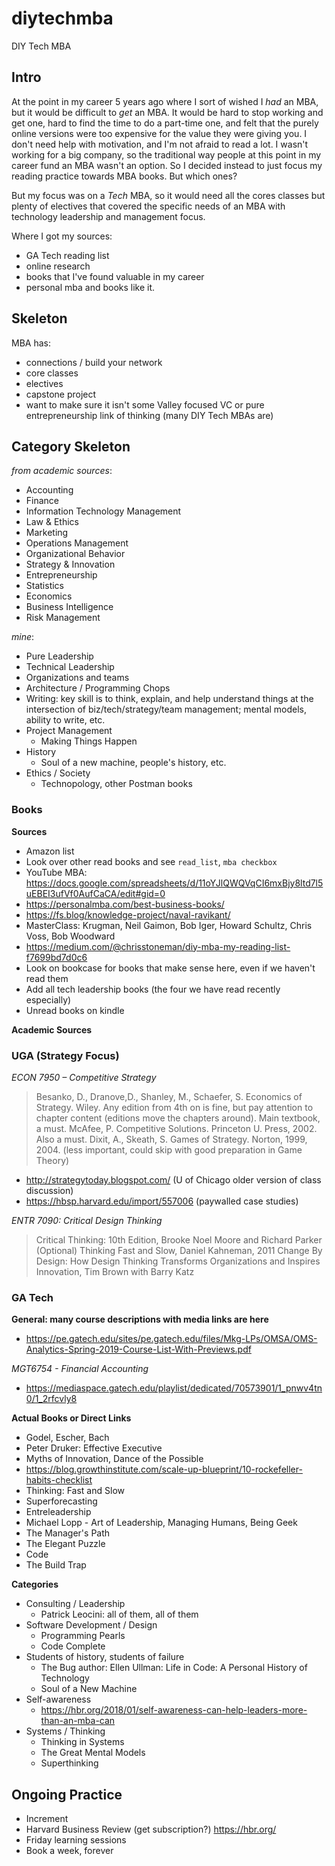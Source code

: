 # diytechmba
DIY Tech MBA

## Intro

At the point in my career 5 years ago where I sort of wished I *had* an MBA, but it would be difficult to *get* an MBA. It would be hard to stop working and get one, hard to find the time to do a part-time one, and felt that the purely online versions were too expensive for the value they were giving you. I don't need help with motivation, and I'm not afraid to read a lot. I wasn't working for a big company, so the traditional way people at this point in my career fund an MBA wasn't an option. So I decided instead to just focus my reading practice towards MBA books. But which ones?

But my focus was on a *Tech* MBA, so it would need all the cores classes but plenty of electives that covered the specific needs of an MBA with technology leadership and management focus.

Where I got my sources:

- GA Tech reading list
- online research
- books that I've found valuable in my career
- personal mba and books like it. 

## Skeleton

MBA has:

- connections / build your network
- core classes
- electives
- capstone project
- want to make sure it isn't some Valley focused VC or pure entrepreneurship link of thinking (many DIY Tech MBAs are)

## Category Skeleton

*from academic sources*:

- Accounting
- Finance
- Information Technology Management
- Law & Ethics
- Marketing
- Operations Management
- Organizational Behavior
- Strategy & Innovation
- Entrepreneurship
- Statistics
- Economics
- Business Intelligence
- Risk Management

*mine*:
- Pure Leadership
- Technical Leadership
- Organizations and teams
- Architecture / Programming Chops
- Writing: key skill is to think, explain, and help understand things at the intersection of biz/tech/strategy/team management; mental models, ability to write, etc.
- Project Management
    - Making Things Happen
- History
    - Soul of a new machine, people's history, etc.
- Ethics / Society
    - Technopology, other Postman books

### Books

**Sources**

- Amazon list
- Look over other read books and see `read_list`, `mba checkbox`
- YouTube MBA: https://docs.google.com/spreadsheets/d/11oYJlQWQVqCI6mxBjy8ltd7l5uEBEI3ufVf0AufCaCA/edit#gid=0
- https://personalmba.com/best-business-books/
- https://fs.blog/knowledge-project/naval-ravikant/
- MasterClass: Krugman, Neil Gaimon, Bob Iger, Howard Schultz, Chris Voss, Bob Woodward
- https://medium.com/@chrisstoneman/diy-mba-my-reading-list-f7699bd7d0c6
- Look on bookcase for books that make sense here, even if we haven't read them
- Add all tech leadership books (the four we have read recently especially)
- Unread books on kindle

**Academic Sources**

### UGA (Strategy Focus)
    
*ECON 7950 – Competitive Strategy*

> Besanko, D., Dranove,D., Shanley, M., Schaefer, S. Economics of Strategy. Wiley. Any edition from 4th on is fine, but pay attention to chapter content (editions move the chapters around). Main textbook, a must.
> McAfee, P. Competitive Solutions. Princeton U. Press, 2002. Also a must.
> Dixit, A., Skeath, S. Games of Strategy. Norton, 1999, 2004. (less important, could skip with good preparation in Game Theory)
- http://strategytoday.blogspot.com/ (U of Chicago older version of class discussion)
- https://hbsp.harvard.edu/import/557006 (paywalled case studies)


*ENTR 7090: Critical Design Thinking*

> Critical Thinking: 10th Edition, Brooke Noel Moore and Richard Parker (Optional)
> Thinking Fast and Slow, Daniel Kahneman, 2011
> Change By Design: How Design Thinking Transforms Organizations and Inspires Innovation, Tim Brown with Barry Katz

### GA Tech

**General: many course descriptions with media links are here**

- https://pe.gatech.edu/sites/pe.gatech.edu/files/Mkg-LPs/OMSA/OMS-Analytics-Spring-2019-Course-List-With-Previews.pdf

*MGT6754 - Financial Accounting*

- https://mediaspace.gatech.edu/playlist/dedicated/70573901/1_pnwv4tn0/1_2rfcvly8

**Actual Books or Direct Links**

- Godel, Escher, Bach
- Peter Druker: Effective Executive
- Myths of Innovation, Dance of the Possible
- https://blog.growthinstitute.com/scale-up-blueprint/10-rockefeller-habits-checklist
- Thinking: Fast and Slow
- Superforecasting
- Entreleadership
- Michael Lopp - Art of Leadership, Managing Humans, Being Geek
- The Manager's Path
- The Elegant Puzzle
- Code
- The Build Trap
    
**Categories**

- Consulting / Leadership
    - Patrick Leocini: all of them, all of them
- Software Development / Design
    - Programming Pearls
    - Code Complete
- Students of history, students of failure
    - The Bug author: Ellen Ullman: Life in Code: A Personal History of Technology
    - Soul of a New Machine
- Self-awareness
    - https://hbr.org/2018/01/self-awareness-can-help-leaders-more-than-an-mba-can
- Systems / Thinking
    - Thinking in Systems
    - The Great Mental Models
    - Superthinking

## Ongoing Practice

- Increment
- Harvard Business Review (get subscription?) https://hbr.org/
- Friday learning sessions
- Book a week, forever